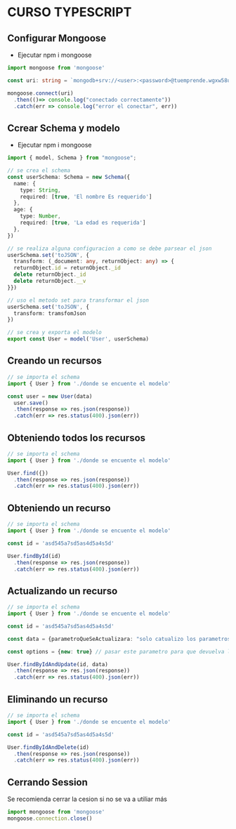 # CURSO TYPESCRIPT

## Configurar Mongoose

- Ejecutar npm i mongoose

```typescript
import mongoose from 'mongoose'

const uri: string = `mongodb+srv://<user>:<password>@tuemprende.wgxw58u.mongodb.net/<base_de_datos>?retryWrites=true&w=majority`;

mongoose.connect(uri)
  .then(()=> console.log("conectado correctamente"))
  .catch(err => console.log("error el conectar", err))
```

## Ccrear Schema y modelo

- Ejecutar npm i mongoose

```typescript
import { model, Schema } from "mongoose";

// se crea el schema
const userSchema: Schema = new Schema({
  name: {
    type: String,
    required: [true, 'El nombre Es requerido']
  },
  age: {
    type: Number,
    required: [true, 'La edad es requerida']
  },
})

// se realiza alguna configuracion a como se debe parsear el json
userSchema.set('toJSON', {
  transform: (_document: any, returnObject: any) => {
  returnObject.id = returnObject._id
  delete returnObject._id
  delete returnObject.__v
}})

// uso el metodo set para transformar el json
userSchema.set('toJSON', {
  transform: tramsfomJson
})

// se crea y exporta el modelo
export const User = model('User', userSchema)
```

## Creando un recursos

```typescript
// se importa el schema
import { User } from './donde se encuente el modelo'

const user = new User(data)
  user.save()
  .then(response => res.json(response))
  .catch(err => res.status(400).json(err))
```

## Obteniendo todos los recursos

```typescript
// se importa el schema
import { User } from './donde se encuente el modelo'

User.find({})
  .then(response => res.json(response))
  .catch(err => res.status(400).json(err))
```

## Obteniendo un recurso

```typescript
// se importa el schema
import { User } from './donde se encuente el modelo'

const id = 'asd545a7sd5as4d5a4s5d'

User.findById(id)
  .then(response => res.json(response))
  .catch(err => res.status(400).json(err))
```

## Actualizando un recurso

```typescript
// se importa el schema
import { User } from './donde se encuente el modelo'

const id = 'asd545a7sd5as4d5a4s5d'

const data = {parametroQueSeActualizara: "solo catualizo los parametros pasados, el resto queda igual"}

const options = {new: true} // pasar este parametro para que devuelva la data actualizada, ya que de lo contrario de vuelve la data si la actualización

User.findByIdAndUpdate(id, data)
  .then(response => res.json(response))
  .catch(err => res.status(400).json(err))
```

## Eliminando un recurso

```typescript
// se importa el schema
import { User } from './donde se encuente el modelo'

const id = 'asd545a7sd5as4d5a4s5d'

User.findByIdAndDelete(id)
  .then(response => res.json(response))
  .catch(err => res.status(400).json(err))
```

## Cerrando Session

Se recomienda cerrar la cesion si no se va a utiliar más

```typescript
import mongoose from 'mongoose'
mongoose.connection.close()
```

